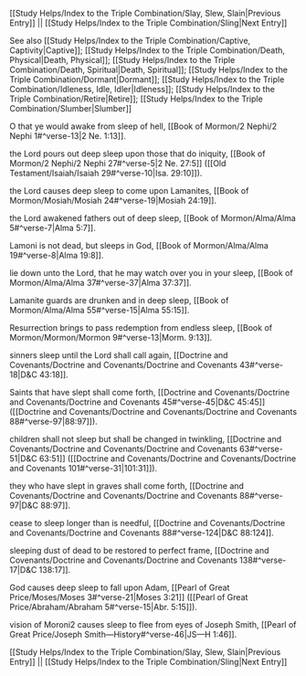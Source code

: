 [[Study Helps/Index to the Triple Combination/Slay, Slew, Slain|Previous Entry]]  ||  [[Study Helps/Index to the Triple Combination/Sling|Next Entry]]

 See also [[Study Helps/Index to the Triple Combination/Captive, Captivity|Captive]]; [[Study Helps/Index to the Triple Combination/Death, Physical|Death, Physical]]; [[Study Helps/Index to the Triple Combination/Death, Spiritual|Death, Spiritual]]; [[Study Helps/Index to the Triple Combination/Dormant|Dormant]]; [[Study Helps/Index to the Triple Combination/Idleness, Idle, Idler|Idleness]]; [[Study Helps/Index to the Triple Combination/Retire|Retire]]; [[Study Helps/Index to the Triple Combination/Slumber|Slumber]]

 O that ye would awake from sleep of hell, [[Book of Mormon/2 Nephi/2 Nephi 1#^verse-13|2 Ne. 1:13]].

 the Lord pours out deep sleep upon those that do iniquity, [[Book of Mormon/2 Nephi/2 Nephi 27#^verse-5|2 Ne. 27:5]] ([[Old Testament/Isaiah/Isaiah 29#^verse-10|Isa. 29:10]]).

 the Lord causes deep sleep to come upon Lamanites, [[Book of Mormon/Mosiah/Mosiah 24#^verse-19|Mosiah 24:19]].

 the Lord awakened fathers out of deep sleep, [[Book of Mormon/Alma/Alma 5#^verse-7|Alma 5:7]].

 Lamoni is not dead, but sleeps in God, [[Book of Mormon/Alma/Alma 19#^verse-8|Alma 19:8]].

 lie down unto the Lord, that he may watch over you in your sleep, [[Book of Mormon/Alma/Alma 37#^verse-37|Alma 37:37]].

 Lamanite guards are drunken and in deep sleep, [[Book of Mormon/Alma/Alma 55#^verse-15|Alma 55:15]].

 Resurrection brings to pass redemption from endless sleep, [[Book of Mormon/Mormon/Mormon 9#^verse-13|Morm. 9:13]].

 sinners sleep until the Lord shall call again, [[Doctrine and Covenants/Doctrine and Covenants/Doctrine and Covenants 43#^verse-18|D&C 43:18]].

 Saints that have slept shall come forth, [[Doctrine and Covenants/Doctrine and Covenants/Doctrine and Covenants 45#^verse-45|D&C 45:45]] ([[Doctrine and Covenants/Doctrine and Covenants/Doctrine and Covenants 88#^verse-97|88:97]]).

 children shall not sleep but shall be changed in twinkling, [[Doctrine and Covenants/Doctrine and Covenants/Doctrine and Covenants 63#^verse-51|D&C 63:51]] ([[Doctrine and Covenants/Doctrine and Covenants/Doctrine and Covenants 101#^verse-31|101:31]]).

 they who have slept in graves shall come forth, [[Doctrine and Covenants/Doctrine and Covenants/Doctrine and Covenants 88#^verse-97|D&C 88:97]].

 cease to sleep longer than is needful, [[Doctrine and Covenants/Doctrine and Covenants/Doctrine and Covenants 88#^verse-124|D&C 88:124]].

 sleeping dust of dead to be restored to perfect frame, [[Doctrine and Covenants/Doctrine and Covenants/Doctrine and Covenants 138#^verse-17|D&C 138:17]].

 God causes deep sleep to fall upon Adam, [[Pearl of Great Price/Moses/Moses 3#^verse-21|Moses 3:21]] ([[Pearl of Great Price/Abraham/Abraham 5#^verse-15|Abr. 5:15]]).

 vision of Moroni2 causes sleep to flee from eyes of Joseph Smith, [[Pearl of Great Price/Joseph Smith—History#^verse-46|JS—H 1:46]].

[[Study Helps/Index to the Triple Combination/Slay, Slew, Slain|Previous Entry]]  ||  [[Study Helps/Index to the Triple Combination/Sling|Next Entry]]